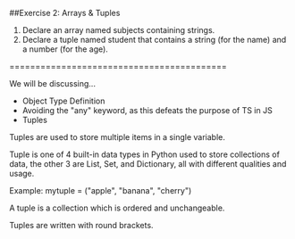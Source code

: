 ##Exercise 2: Arrays & Tuples

1. Declare an array named subjects containing strings.
2. Declare a tuple named student that contains a string (for the name) and a number (for the age).

==========================================

We will be discussing...

- Object Type Definition
- Avoiding the "any" keyword, as this defeats the purpose of TS in JS
- Tuples


Tuples are used to store multiple items in a single variable.

Tuple is one of 4 built-in data types in Python used to store collections of data, the other 3 are List, Set, and Dictionary, all with different qualities and usage.

Example:
mytuple = ("apple", "banana", "cherry")

A tuple is a collection which is ordered and unchangeable.

Tuples are written with round brackets.